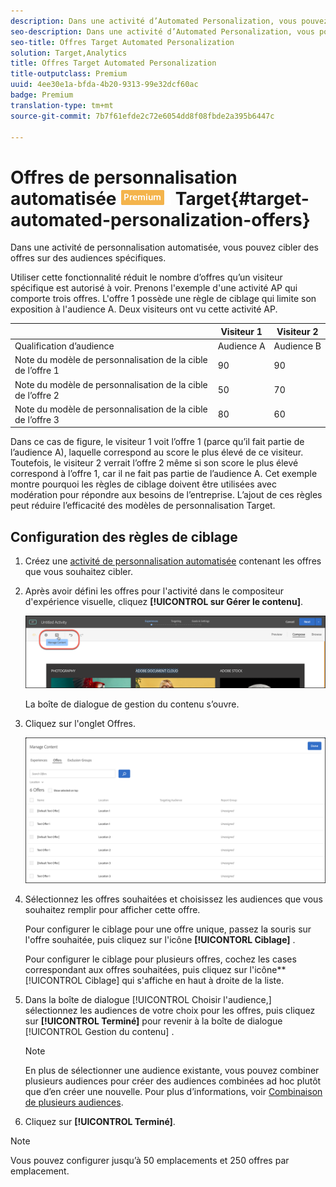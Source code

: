 ```yaml
---
description: Dans une activité d’Automated Personalization, vous pouvez cibler des offres vers des audiences spécifiques.
seo-description: Dans une activité d’Automated Personalization, vous pouvez cibler des offres vers des audiences spécifiques.
seo-title: Offres Target Automated Personalization
solution: Target,Analytics
title: Offres Target Automated Personalization
title-outputclass: Premium
uuid: 4ee30e1a-bfda-4b20-9313-99e32dcf60ac
badge: Premium
translation-type: tm+mt
source-git-commit: 7b7f61efde2c72e6054dd8f08fbde2a395b6447c

---
```



# Offres de personnalisation automatisée ![PREMIUM](/help/assets/premium.png) Target{#target-automated-personalization-offers}

Dans une activité de personnalisation automatisée, vous pouvez cibler des offres sur des audiences spécifiques.

Utiliser cette fonctionnalité réduit le nombre d’offres qu’un visiteur spécifique est autorisé à voir. Prenons l&#39;exemple d&#39;une activité AP qui comporte trois offres. L&#39;offre 1 possède une règle de ciblage qui limite son exposition à l&#39;audience A. Deux visiteurs ont vu cette activité AP.

|  | Visiteur 1 | Visiteur 2 |
|--- |--- |--- |
| Qualification d’audience | Audience A | Audience B |
| Note du modèle de personnalisation de la cible de l’offre 1 | 90 | 90 |
| Note du modèle de personnalisation de la cible de l’offre 2 | 50 | 70 |
| Note du modèle de personnalisation de la cible de l’offre 3 | 80 | 60 |

Dans ce cas de figure, le visiteur 1 voit l’offre 1 (parce qu’il fait partie de l’audience A), laquelle correspond au score le plus élevé de ce visiteur. Toutefois, le visiteur 2 verrait l’offre 2 même si son score le plus élevé correspond à l’offre 1, car il ne fait pas partie de l’audience A. Cet exemple montre pourquoi les règles de ciblage doivent être utilisées avec modération pour répondre aux besoins de l’entreprise. L’ajout de ces règles peut réduire l’efficacité des modèles de personnalisation Target.

## Configuration des règles de ciblage

1. Créez une [activité de personnalisation automatisée](/help/c-activities/t-automated-personalization/create-ap-activity.md) contenant les offres que vous souhaitez cibler.
1. Après avoir défini les offres pour l&#39;activité dans le compositeur d&#39;expérience visuelle, cliquez **[!UICONTROL sur Gérer le contenu]**.

   ![Gestion du contenu](/help/c-activities/t-automated-personalization/assets/manage-content.png)

   La boîte de dialogue de gestion du contenu s’ouvre.

1. Cliquez sur l&#39;onglet Offres.

   ![Page Offres](/help/c-activities/t-automated-personalization/assets/manage-content-offers.png)

1. Sélectionnez les offres souhaitées et choisissez les audiences que vous souhaitez remplir pour afficher cette offre.

   Pour configurer le ciblage pour une offre unique, passez la souris sur l&#39;offre souhaitée, puis cliquez sur l&#39;icône **[!UICONTORL Ciblage]** .

   Pour configurer le ciblage pour plusieurs offres, cochez les cases correspondant aux offres souhaitées, puis cliquez sur l&#39;icône**[!UICONTROL Ciblage] qui s&#39;affiche en haut à droite de la liste.

1. Dans la boîte de dialogue [!UICONTROL Choisir l&#39;audience,] sélectionnez les audiences de votre choix pour les offres, puis cliquez sur **[!UICONTROL Terminé]** pour revenir à la boîte de dialogue [!UICONTROL Gestion du contenu] .

   >[!NOTE]
   >
   >En plus de sélectionner une audience existante, vous pouvez combiner plusieurs audiences pour créer des audiences combinées ad hoc plutôt que d’en créer une nouvelle. Pour plus d’informations, voir [Combinaison de plusieurs audiences](../../c-target/combining-multiple-audiences.md#concept_A7386F1EA4394BD2AB72399C225981E5).

1. Cliquez sur **[!UICONTROL Terminé]**.

>[!NOTE]
>
>Vous pouvez configurer jusqu’à 50 emplacements et 250 offres par emplacement.
